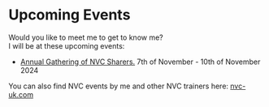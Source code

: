 # Upcoming Events

Would you like to meet me to get to know me?  
I will be at these upcoming events:  
- [Annual Gathering of NVC Sharers.]() 7th of November - 10th of November 2024

You can also find NVC events by me and other NVC trainers here: [nvc-uk.com](https://nvc-uk.com)
